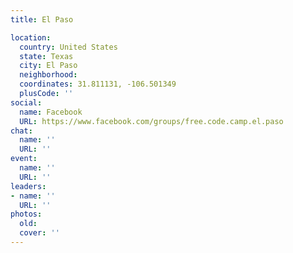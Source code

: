 ```yaml
---
title: El Paso

location:
  country: United States
  state: Texas
  city: El Paso
  neighborhood: 
  coordinates: 31.811131, -106.501349
  plusCode: ''
social:
  name: Facebook
  URL: https://www.facebook.com/groups/free.code.camp.el.paso
chat:
  name: ''
  URL: ''
event:
  name: ''
  URL: ''
leaders:
- name: ''
  URL: ''
photos:
  old: 
  cover: ''
---
```

